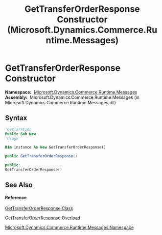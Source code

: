 ﻿---
title: GetTransferOrderResponse Constructor  (Microsoft.Dynamics.Commerce.Runtime.Messages)
TOCTitle: GetTransferOrderResponse Constructor
ms:assetid: M:Microsoft.Dynamics.Commerce.Runtime.Messages.GetTransferOrderResponse.#ctor
ms:mtpsurl: https://technet.microsoft.com/en-us/library/microsoft.dynamics.commerce.runtime.messages.gettransferorderresponse.gettransferorderresponse(v=AX.60)
ms:contentKeyID: 62215070
ms.date: 05/18/2015
mtps_version: v=AX.60
dev_langs:
- vb
- csharp
- c++
---

# GetTransferOrderResponse Constructor

**Namespace:**  [Microsoft.Dynamics.Commerce.Runtime.Messages](microsoft-dynamics-commerce-runtime-messages-namespace.md)  
**Assembly:**  Microsoft.Dynamics.Commerce.Runtime.Messages (in Microsoft.Dynamics.Commerce.Runtime.Messages.dll)

## Syntax

``` vb
'Declaration
Public Sub New
'Usage

Dim instance As New GetTransferOrderResponse()
```

``` csharp
public GetTransferOrderResponse()
```

``` c++
public:
GetTransferOrderResponse()
```

## See Also

#### Reference

[GetTransferOrderResponse Class](gettransferorderresponse-class-microsoft-dynamics-commerce-runtime-messages.md)

[GetTransferOrderResponse Overload](gettransferorderresponse-constructor-microsoft-dynamics-commerce-runtime-messages.md)

[Microsoft.Dynamics.Commerce.Runtime.Messages Namespace](microsoft-dynamics-commerce-runtime-messages-namespace.md)

